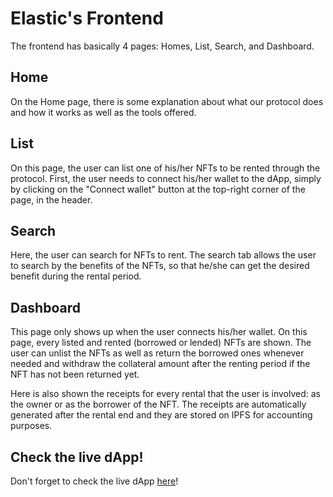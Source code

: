 # Elastic's Frontend

The frontend has basically 4 pages: Homes, List, Search, and Dashboard.

## Home

On the Home page, there is some explanation about what our protocol does and how it works as well as the tools offered.

## List

On this page, the user can list one of his/her NFTs to be rented through the protocol. First, the user needs to connect his/her wallet to the dApp, simply by clicking on the "Connect wallet" button at the top-right corner of the page, in the header.

## Search

Here, the user can search for NFTs to rent. The search tab allows the user to search by the benefits of the NFTs, so that he/she can get the desired benefit during the rental period.

## Dashboard

This page only shows up when the user connects his/her wallet. On this page, every listed and rented (borrowed or lended) NFTs are shown. The user can unlist the NFTs as well as return the borrowed ones whenever needed and withdraw the collateral amount after the renting period if the NFT has not been returned yet.

Here is also shown the receipts for every rental that the user is involved: as the owner or as the borrower of the NFT. The receipts are automatically generated after the rental end and they are stored on IPFS for accounting purposes.

## Check the live dApp!

Don't forget to check the live dApp [here](https://elastic-nft-renting-protocol.netlify.app/)!
